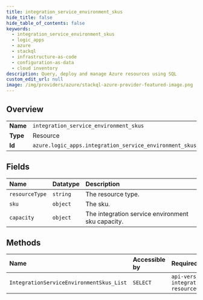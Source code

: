 ```yaml
---
title: integration_service_environment_skus
hide_title: false
hide_table_of_contents: false
keywords:
  - integration_service_environment_skus
  - logic_apps
  - azure    
  - stackql
  - infrastructure-as-code
  - configuration-as-data
  - cloud inventory
description: Query, deploy and manage Azure resources using SQL
custom_edit_url: null
image: /img/providers/azure/stackql-azure-provider-featured-image.png
---
```

  
    

## Overview
<table><tbody>
<tr><td><b>Name</b></td><td><code>integration_service_environment_skus</code></td></tr>
<tr><td><b>Type</b></td><td>Resource</td></tr>
<tr><td><b>Id</b></td><td><code>azure.logic_apps.integration_service_environment_skus</code></td></tr>
</tbody></table>

## Fields
| Name | Datatype | Description |
|:-----|:---------|:------------|
| `resourceType` | `string` | The resource type. |
| `sku` | `object` | The sku. |
| `capacity` | `object` | The integration service environment sku capacity. |
## Methods
| Name | Accessible by | Required Params |
|:-----|:--------------|:----------------|
| `IntegrationServiceEnvironmentSkus_List` | `SELECT` | `api-version, integrationServiceEnvironmentName, resourceGroup, subscriptionId` |
